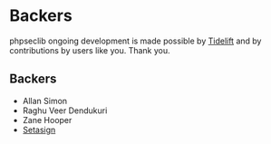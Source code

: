 # Backers

phpseclib ongoing development is made possible by [Tidelift](https://tidelift.com/subscription/pkg/packagist-phpseclib-phpseclib?utm_source=packagist-phpseclib-phpseclib&utm_medium=referral&utm_campaign=readme) and by contributions by users like you. Thank you.

## Backers

- Allan Simon
- Raghu Veer Dendukuri
- Zane Hooper
- [Setasign](https://www.setasign.com/)